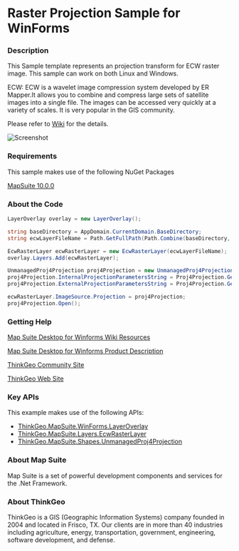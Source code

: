 # Raster Projection Sample for WinForms

### Description

This Sample template represents an projection transform for ECW raster image. This sample can work on both Linux and Windows. 

ECW: ECW is a wavelet image compression system developed by ER Mapper.It allows you to combine and compress large sets of satellite images into a single file. 
The images can be accessed very quickly at a variety of scales. It is very popular in the GIS community.

Please refer to [Wiki](http://wiki.thinkgeo.com/wiki/map_suite_desktop_for_winforms) for the details.

![Screenshot](https://raw.githubusercontent.com/ThinkGeo/RasterProjectionSample-ForWinForms/master/ScreenShot.png)

### Requirements
This sample makes use of the following NuGet Packages

[MapSuite 10.0.0](https://www.nuget.org/packages?q=ThinkGeo)

### About the Code
```csharp
LayerOverlay overlay = new LayerOverlay();

string baseDirectory = AppDomain.CurrentDomain.BaseDirectory;
string ecwLayerFileName = Path.GetFullPath(Path.Combine(baseDirectory, "../../App_Data/World.ecw"));

EcwRasterLayer ecwRasterLayer = new EcwRasterLayer(ecwLayerFileName);
overlay.Layers.Add(ecwRasterLayer);

UnmanagedProj4Projection proj4Projection = new UnmanagedProj4Projection();
proj4Projection.InternalProjectionParametersString = Proj4Projection.GetDecimalDegreesParametersString();
proj4Projection.ExternalProjectionParametersString = Proj4Projection.GetGoogleMapParametersString();

ecwRasterLayer.ImageSource.Projection = proj4Projection;
proj4Projection.Open();
```
### Getting Help

[Map Suite Desktop for Winforms Wiki Resources](http://wiki.thinkgeo.com/wiki/map_suite_desktop_for_winforms)

[Map Suite Desktop for Winforms Product Description](https://thinkgeo.com/ui-controls#desktop-platforms)

[ThinkGeo Community Site](http://community.thinkgeo.com/)

[ThinkGeo Web Site](http://www.thinkgeo.com)

### Key APIs
This example makes use of the following APIs:

- [ThinkGeo.MapSuite.WinForms.LayerOverlay](http://wiki.thinkgeo.com/wiki/api/thinkgeo.mapsuite.winforms.layeroverlay)
- [ThinkGeo.MapSuite.Layers.EcwRasterLayer](http://wiki.thinkgeo.com/wiki/api/thinkgeo.mapsuite.layers.ecwrasterlayer)
- [ThinkGeo.MapSuite.Shapes.UnmanagedProj4Projection](http://wiki.thinkgeo.com/wiki/api/thinkgeo.mapsuite.shapes.unmanagedproj4projection)

### About Map Suite
Map Suite is a set of powerful development components and services for the .Net Framework.

### About ThinkGeo
ThinkGeo is a GIS (Geographic Information Systems) company founded in 2004 and located in Frisco, TX. Our clients are in more than 40 industries including agriculture, energy, transportation, government, engineering, software development, and defense.
